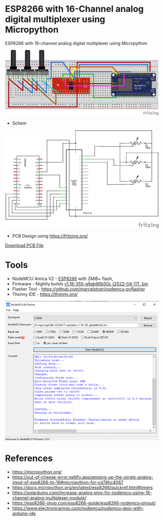 # ESP8266 with 16-Channel analog digital multiplexer using Micropython
ESP8266 with 16-channel analog digital multiplexer using Micropython

![MicroPython](https://raw.githubusercontent.com/thusithawijethunga/micropython-esp8266-16-channel/main/diagram/MicroPython-Mux_bb.png)

* Schem

![MicroPython Schem](https://raw.githubusercontent.com/thusithawijethunga/micropython-esp8266-16-channel/main/diagram/MicroPython-Mux_schem.png)

* PCB Design using https://fritzing.org/

[Download PCB File](https://raw.githubusercontent.com/thusithawijethunga/micropython-esp8266-16-channel/main/diagram/MicroPython-Mux.fzz)

# Tools

* NodeMCU Amica V2 - [ESP8266](https://micropython.org/download/esp8266/) with 2MiB+ flash, 
* Firmware - Nightly builds [v1.18-355-g9ab66b50c (2022-04-17) .bin](https://micropython.org/resources/firmware/esp8266-20220417-unstable-v1.18-355-g9ab66b50c.bin)
* Flasher Tool - https://github.com/marcelstoer/nodemcu-pyflasher
* Thonny IDE - https://thonny.org/

![pyFlasher](https://raw.githubusercontent.com/thusithawijethunga/micropython-esp8266-16-channel/main/nodemcu-pyflasher.png)


# References

* https://micropython.org/
* https://out-of-cheese-error.netlify.app/amping-up-the-single-analog-input-of-esp8266-to-16#micropython-for-cd74hc4067
* https://docs.micropython.org/en/latest/esp8266/quickref.html#timers
* https://solarduino.com/increase-analog-pins-for-nodemcu-using-16-channel-analog-multiplexer-module/
* https://esp8266-shop.com/esp8266-guide/esp8266-nodemcu-pinout/
* https://www.electronicwings.com/nodemcu/nodemcu-gpio-with-arduino-ide
